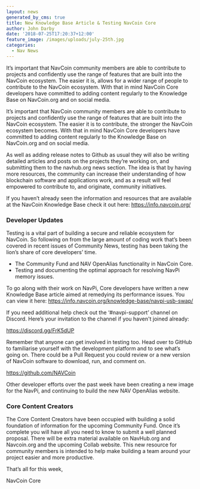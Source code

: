 ```yaml
---
layout: news
generated_by_cms: true
title: New Knowledge Base Article & Testing NavCoin Core
author: John Darby
date: '2018-07-25T17:20:37+12:00'
feature_image: /images/uploads/july-25th.jpg
categories:
  - Nav News
---
```

It’s important that NavCoin community members are able to contribute to projects and confidently use the range of features that are built into the NavCoin ecosystem. The easier it is, allows for a wider range of people to contribute to the NavCoin ecosystem. With that in mind NavCoin Core developers have committed to adding content regularly to the Knowledge Base on NavCoin.org and on social media.  

It’s important that NavCoin community members are able to contribute to projects and confidently use the range of features that are built into the NavCoin ecosystem. The easier it is to contribute, the stronger the NavCoin ecosystem becomes. With that in mind NavCoin Core developers have committed to adding content regularly to the Knowledge Base on NavCoin.org and on social media.  

As well as adding release notes to Github as usual they will also be writing detailed articles and posts on the projects they’re working on, and submitting them to the navhub.org news section. The idea is that by having more resources, the community can increase their understanding of how blockchain software and applications work, and as a result will feel empowered to contribute to, and originate, community initiatives. 

If you haven’t already seen the information and resources that are available at the NavCoin Knowledge Base check it out here: 
<https://info.navcoin.org/>

### Developer Updates

Testing is a vital part of building a secure and reliable ecosystem for NavCoin. So following on from the large amount of coding work that’s been covered in recent issues of Community News, testing has been taking the lion’s share of core developers’ time.

- The Community Fund and NAV OpenAlias functionality in NavCoin Core. 
- Testing and documenting the optimal approach for resolving NavPi memory issues.

To go along with their work on NavPi, Core developers have written a new Knowledge Base article aimed at remedying its performance issues. You can view it here:
<https://info.navcoin.org/knowledge-base/navpi-usb-swap/>

If you need additional help check out the ‘#navpi-support’ channel on Discord. Here’s your invitation to the channel if you haven't joined already:

<https://discord.gg/FrK5dUP>

Remember that anyone can get involved in testing too. Head over to GitHub to familiarise yourself with the development platform and to see what’s going on. There could be a Pull Request you could review or a new version of NavCoin software to download, run, and comment on.

<https://github.com/NAVCoin>

Other developer efforts over the past week have been creating a new image for the NavPi, and continuing to build the new NAV OpenAlias website.

### Core Content Creators

The Core Content Creators have been occupied with building a solid foundation of information for the upcoming Community Fund. Once it’s complete you will have all you need to know to submit a well planned proposal. There will be extra material available on NavHub.org and Navcoin.org and the upcoming Collab website. This new resource for community members is intended to help make building a team around your project easier and more productive.


That’s all for this week,

NavCoin Core
